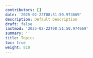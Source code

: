 ```yaml
---
contributors: []
date: '2025-02-22T08:51:50.974669'
description: Default Description
draft: false
lastmod: '2025-02-22T08:51:50.974669'
summary: ''
title: Topics
toc: true
weight: 810
---
```

